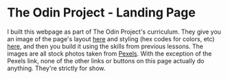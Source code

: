 # The Odin Project - Landing Page
<p>I built this webpage as part of The Odin Project's curriculum. They give you an image of the page's layout <a href="https://cdn.statically.io/gh/TheOdinProject/curriculum/main/foundations/html_css/project/odin-project.png">here</a> and styling (hex codes for colors, etc) <a href="https://cdn.statically.io/gh/TheOdinProject/curriculum/main/foundations/html_css/project/colors_and_stuff.png">here</a>, and then you build it using the skills from previous lessons. The images are all stock photos taken from <a href="https://www.pexels.com/">Pexels</a>. With the exception of the Pexels link, none of the other links or buttons on this page actually do anything. They're strictly for show.</p>
